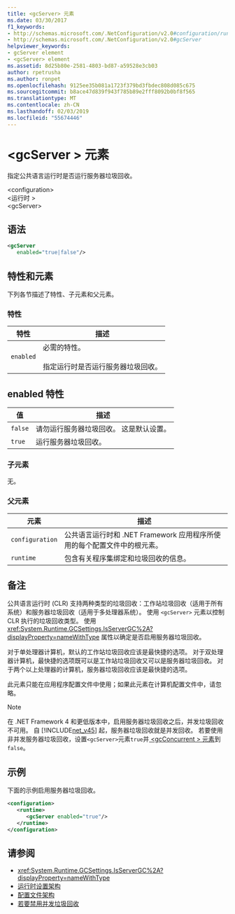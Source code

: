 ```yaml
---
title: <gcServer> 元素
ms.date: 03/30/2017
f1_keywords:
- http://schemas.microsoft.com/.NetConfiguration/v2.0#configuration/runtime/gcServer
- http://schemas.microsoft.com/.NetConfiguration/v2.0#gcServer
helpviewer_keywords:
- gcServer element
- <gcServer> element
ms.assetid: 8d25b80e-2581-4803-bd87-a59528e3cb03
author: rpetrusha
ms.author: ronpet
ms.openlocfilehash: 9125ee35b081a1723f379bd3fbdec808d085c675
ms.sourcegitcommit: b8ace47d839f943f785b89e2fff8092b0bf8f565
ms.translationtype: MT
ms.contentlocale: zh-CN
ms.lasthandoff: 02/03/2019
ms.locfileid: "55674446"
---
```

# <a name="gcserver-element"></a>\<gcServer > 元素
指定公共语言运行时是否运行服务器垃圾回收。  
  
 \<configuration>  
\<运行时 >  
\<gcServer>  
  
## <a name="syntax"></a>语法  
  
```xml  
<gcServer    
   enabled="true|false"/>  
```  
  
## <a name="attributes-and-elements"></a>特性和元素  
 下列各节描述了特性、子元素和父元素。  
  
### <a name="attributes"></a>特性  
  
|特性|描述|  
|---------------|-----------------|  
|`enabled`|必需的特性。<br /><br /> 指定运行时是否运行服务器垃圾回收。|  
  
## <a name="enabled-attribute"></a>enabled 特性  
  
|值|描述|  
|-----------|-----------------|  
|`false`|请勿运行服务器垃圾回收。 这是默认设置。|  
|`true`|运行服务器垃圾回收。|  
  
### <a name="child-elements"></a>子元素  
 无。  
  
### <a name="parent-elements"></a>父元素  
  
|元素|描述|  
|-------------|-----------------|  
|`configuration`|公共语言运行时和 .NET Framework 应用程序所使用的每个配置文件中的根元素。|  
|`runtime`|包含有关程序集绑定和垃圾回收的信息。|  
  
## <a name="remarks"></a>备注  
 公共语言运行时 (CLR) 支持两种类型的垃圾回收：工作站垃圾回收（适用于所有系统）和服务器垃圾回收（适用于多处理器系统）。 使用 `<gcServer>` 元素以控制 CLR 执行的垃圾回收类型。 使用 <xref:System.Runtime.GCSettings.IsServerGC%2A?displayProperty=nameWithType> 属性以确定是否启用服务器垃圾回收。  
  
 对于单处理器计算机，默认的工作站垃圾回收应该是最快捷的选项。 对于双处理器计算机，最快捷的选项既可以是工作站垃圾回收又可以是服务器垃圾回收。 对于两个以上处理器的计算机，服务器垃圾回收应该是最快捷的选项。  
  
 此元素只能在应用程序配置文件中使用；如果此元素在计算机配置文件中，请忽略。  
  
> [!NOTE]
>  在 .NET Framework 4 和更低版本中，启用服务器垃圾回收之后，并发垃圾回收不可用。 自 [!INCLUDE[net_v45](../../../../../includes/net-v45-md.md)] 起，服务器垃圾回收就是并发回收。 若要使用非并发服务器垃圾回收，设置`<gcServer>`元素`true`并[ \<gcConcurrent > 元素](../../../../../docs/framework/configure-apps/file-schema/runtime/gcconcurrent-element.md)到`false`。  
  
## <a name="example"></a>示例  
 下面的示例启用服务器垃圾回收。  
  
```xml  
<configuration>  
   <runtime>  
      <gcServer enabled="true"/>  
   </runtime>  
</configuration>  
```  
  
## <a name="see-also"></a>请参阅
- <xref:System.Runtime.GCSettings.IsServerGC%2A?displayProperty=nameWithType>
- [运行时设置架构](../../../../../docs/framework/configure-apps/file-schema/runtime/index.md)
- [配置文件架构](../../../../../docs/framework/configure-apps/file-schema/index.md)
- [若要禁用并发垃圾回收](gcconcurrent-element.md#to-disable-background-garbage-collection)
